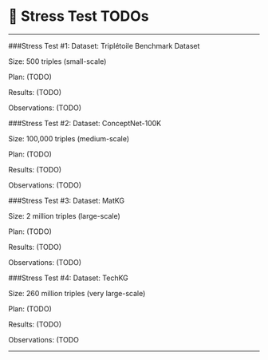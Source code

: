 # 📝 Stress Test TODOs

---

###Stress Test #1:
Dataset: Triplétoile Benchmark Dataset

Size: 500 triples (small-scale)

Plan:
(TODO)

Results:
(TODO)

Observations:
(TODO)


###Stress Test #2:
Dataset: ConceptNet-100K

Size: 100,000 triples (medium-scale)

Plan:
(TODO)

Results:
(TODO)

Observations:
(TODO)

###Stress Test #3:
Dataset: MatKG

Size: 2 million triples (large-scale)

Plan:
(TODO)

Results:
(TODO)

Observations:
(TODO)


###Stress Test #4:
Dataset: TechKG

Size: 260 million triples (very large-scale)

Plan:
(TODO)

Results:
(TODO)

Observations:
(TODO


---
